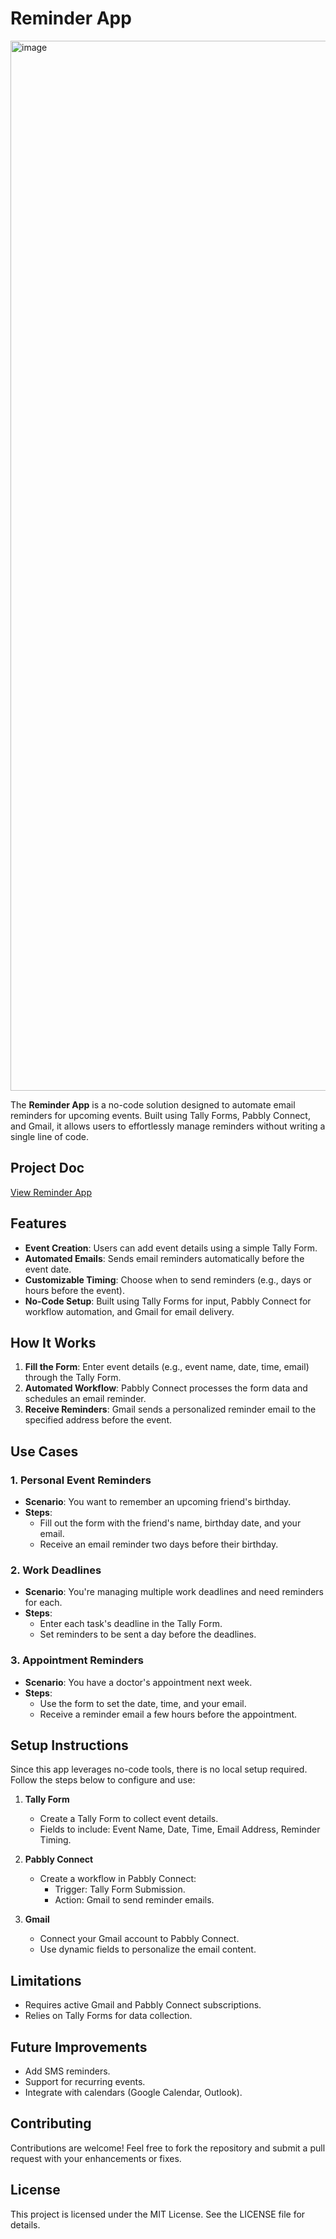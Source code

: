 # Reminder App

<img width="1680" alt="image" src="https://github.com/user-attachments/assets/dcc66696-d67b-49e3-b127-3b46a308c8d7">


The **Reminder App** is a no-code solution designed to automate email reminders for upcoming events. Built using Tally Forms, Pabbly Connect, and Gmail, it allows users to effortlessly manage reminders without writing a single line of code. 

## Project Doc
[View Reminder App]([https://vinod-pattar.github.io/Reminder-App/](https://tally.so/r/meNMAE))


## Features

- **Event Creation**: Users can add event details using a simple Tally Form.
- **Automated Emails**: Sends email reminders automatically before the event date.
- **Customizable Timing**: Choose when to send reminders (e.g., days or hours before the event).
- **No-Code Setup**: Built using Tally Forms for input, Pabbly Connect for workflow automation, and Gmail for email delivery.

## How It Works

1. **Fill the Form**: Enter event details (e.g., event name, date, time, email) through the Tally Form.
2. **Automated Workflow**: Pabbly Connect processes the form data and schedules an email reminder.
3. **Receive Reminders**: Gmail sends a personalized reminder email to the specified address before the event.

## Use Cases

### 1. **Personal Event Reminders**
   - **Scenario**: You want to remember an upcoming friend's birthday.
   - **Steps**:  
      - Fill out the form with the friend's name, birthday date, and your email.  
      - Receive an email reminder two days before their birthday.

### 2. **Work Deadlines**
   - **Scenario**: You're managing multiple work deadlines and need reminders for each.  
   - **Steps**:  
      - Enter each task's deadline in the Tally Form.  
      - Set reminders to be sent a day before the deadlines.

### 3. **Appointment Reminders**
   - **Scenario**: You have a doctor's appointment next week.  
   - **Steps**:  
      - Use the form to set the date, time, and your email.  
      - Receive a reminder email a few hours before the appointment.

## Setup Instructions

Since this app leverages no-code tools, there is no local setup required. Follow the steps below to configure and use:

1. **Tally Form**  
   - Create a Tally Form to collect event details.  
   - Fields to include: Event Name, Date, Time, Email Address, Reminder Timing.

2. **Pabbly Connect**  
   - Create a workflow in Pabbly Connect:  
      - Trigger: Tally Form Submission.  
      - Action: Gmail to send reminder emails.

3. **Gmail**  
   - Connect your Gmail account to Pabbly Connect.  
   - Use dynamic fields to personalize the email content.

## Limitations

- Requires active Gmail and Pabbly Connect subscriptions.
- Relies on Tally Forms for data collection.

## Future Improvements

- Add SMS reminders.
- Support for recurring events.
- Integrate with calendars (Google Calendar, Outlook).

## Contributing

Contributions are welcome! Feel free to fork the repository and submit a pull request with your enhancements or fixes.

## License

This project is licensed under the MIT License. See the LICENSE file for details.
